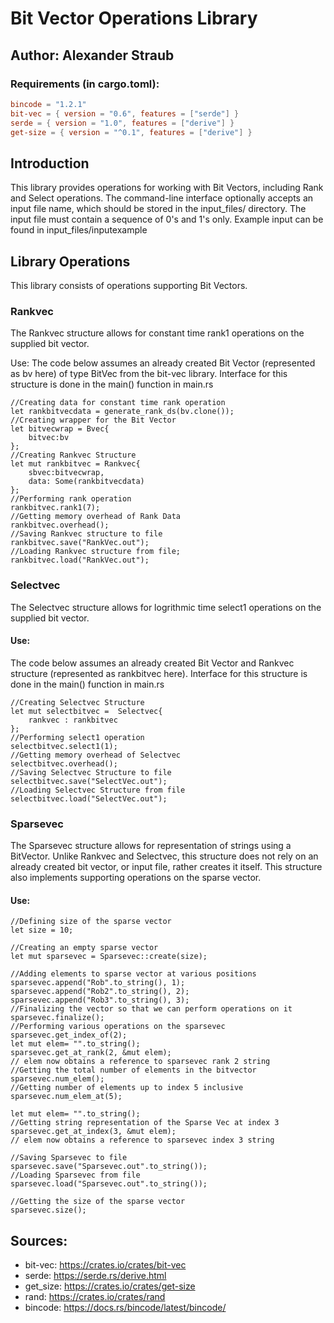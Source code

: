 # Bit Vector Operations Library

## Author: Alexander Straub

### Requirements (in cargo.toml):
```toml
bincode = "1.2.1"
bit-vec = { version = "0.6", features = ["serde"] }
serde = { version = "1.0", features = ["derive"] }
get-size = { version = "^0.1", features = ["derive"] }
```
## Introduction
This library provides operations for working with Bit Vectors, including Rank and Select operations. The command-line interface optionally accepts an input file name, which should be stored in the input_files/ directory. The input file must contain a sequence of 0's and 1's only. Example input can be found in input_files/inputexample

## Library Operations
This library consists of operations supporting Bit Vectors.

### Rankvec

The Rankvec structure allows for constant time rank1 operations on the supplied bit vector.

Use:
The code below assumes an already created Bit Vector (represented as bv here) of type BitVec from the bit-vec library. Interface for this structure is done in the main() function in main.rs
```
//Creating data for constant time rank operation
let rankbitvecdata = generate_rank_ds(bv.clone());
//Creating wrapper for the Bit Vector
let bitvecwrap = Bvec{
    bitvec:bv
};
//Creating Rankvec Structure
let mut rankbitvec = Rankvec{
    sbvec:bitvecwrap,
    data: Some(rankbitvecdata)
};
//Performing rank operation
rankbitvec.rank1(7);
//Getting memory overhead of Rank Data
rankbitvec.overhead();
//Saving Rankvec structure to file 
rankbitvec.save("RankVec.out");
//Loading Rankvec structure from file;
rankbitvec.load("RankVec.out");
```

### Selectvec

The Selectvec structure allows for logrithmic time select1 operations on the supplied bit vector.

#### Use: 
The code below assumes an already created Bit Vector and Rankvec structure (represented as rankbitvec here). Interface for this structure is done in the main() function in main.rs

```
//Creating Selectvec Structure
let mut selectbitvec =  Selectvec{
    rankvec : rankbitvec
};
//Performing select1 operation
selectbitvec.select1(1);
//Getting memory overhead of Selectvec
selectbitvec.overhead();
//Saving Selectvec Structure to file
selectbitvec.save("SelectVec.out");
//Loading Selectvec Structure from file
selectbitvec.load("SelectVec.out");
```

### Sparsevec
The Sparsevec structure allows for representation of strings using a BitVector. Unlike Rankvec and Selectvec, this structure does not rely on an already created bit vector, or input file, rather creates it itself. This structure also implements supporting operations on the sparse vector.

#### Use:

```
//Defining size of the sparse vector
let size = 10;

//Creating an empty sparse vector 
let mut sparsevec = Sparsevec::create(size);

//Adding elements to sparse vector at various positions
sparsevec.append("Rob".to_string(), 1);
sparsevec.append("Rob2".to_string(), 2);
sparsevec.append("Rob3".to_string(), 3);
//Finalizing the vector so that we can perform operations on it
sparsevec.finalize();
//Performing various operations on the sparsevec
sparsevec.get_index_of(2);
let mut elem= "".to_string();
sparsevec.get_at_rank(2, &mut elem);
// elem now obtains a reference to sparsevec rank 2 string
//Getting the total number of elements in the bitvector
sparsevec.num_elem();
//Getting number of elements up to index 5 inclusive
sparsevec.num_elem_at(5);

let mut elem= "".to_string();
//Getting string representation of the Sparse Vec at index 3
sparsevec.get_at_index(3, &mut elem);
// elem now obtains a reference to sparsevec index 3 string

//Saving Sparsevec to file
sparsevec.save("Sparsevec.out".to_string());
//Loading Sparsevec from file
sparsevec.load("Sparsevec.out".to_string());

//Getting the size of the sparse vector
sparsevec.size();
```

## Sources:
* bit-vec: https://crates.io/crates/bit-vec
* serde: https://serde.rs/derive.html
* get_size: https://crates.io/crates/get-size
* rand: https://crates.io/crates/rand
* bincode: https://docs.rs/bincode/latest/bincode/













